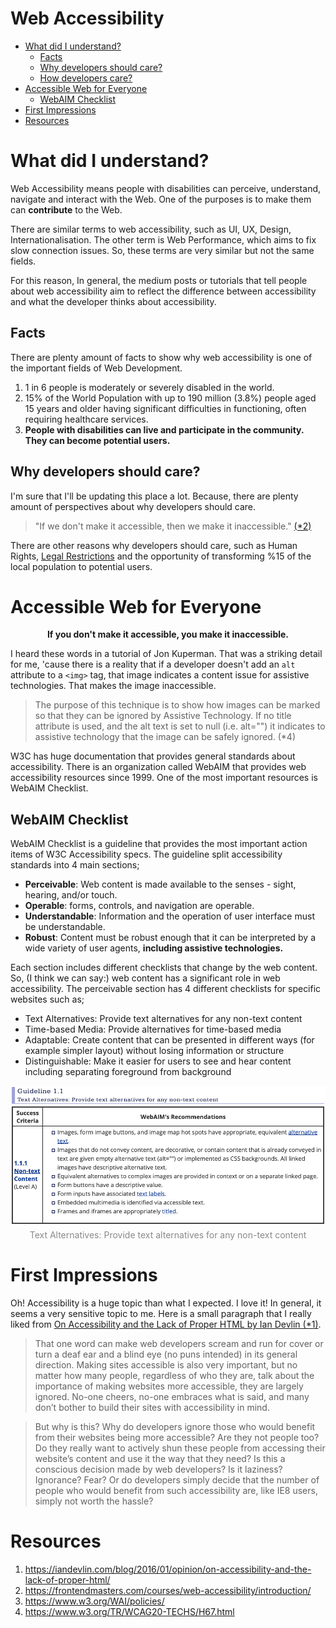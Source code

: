 # Web Accessibility
* [What did I understand?](#what-did-I-understand)
	* [Facts](#facts)
	* [Why developers should care?](#why-developers-should-care)
	* [How developers care?](#how-developers-care)
* [Accessible Web for Everyone](#accessible-web-for-everyone)
	* [WebAIM Checklist](#webaim-checklist)
* [First Impressions](#first-impressions)
* [Resources](#resources)

# What did I understand?
Web Accessibility means people with disabilities can perceive, understand, navigate and interact with the Web. One of the purposes is to make them can **contribute** to the Web. 

There are similar terms to web accessibility, such as UI, UX, Design, Internationalisation. The other term is Web Performance, which aims to fix slow connection issues. So, these terms are very similar but not the same fields. 

For this reason, In general, the medium posts or tutorials that tell people about web accessibility aim to reflect the difference between accessibility and what the developer thinks about accessibility. 

## Facts
There are plenty amount of facts to show why web accessibility is one of the important fields of Web Development.

1. 1 in 6 people is moderately or severely disabled in the world.
2. 15% of the World Population with up to 190 million (3.8%) people aged 15 years and older having significant difficulties in functioning, often requiring healthcare services.
3. **People with disabilities can live and participate in the community. They can become potential users.**

## Why developers should care?
I'm sure that I'll be updating this place a lot. Because, there are plenty amount of perspectives about why developers should care.

> "If we don't make it accessible, then we make it inaccessible." [(*2)](#resources)

There are other reasons why developers should care, such as Human Rights, [Legal Restrictions](https://www.w3.org/WAI/policies/ "Legal Restrictions") and the opportunity of transforming %15 of the local population to potential users. 

# Accessible Web for Everyone

<p style="text-align: center; font-weight: bold;"> If you don't make it accessible, you make it inaccessible.</p>

I heard these words in a tutorial of Jon Kuperman. That was a striking detail for me, 'cause there is a reality that if a developer doesn't add an `alt` attribute to a `<img>` tag, that image indicates a content issue for assistive technologies. That makes the image inaccessible. 

> The purpose of this technique is to show how images can be marked so that they can be ignored by Assistive Technology. If no title attribute is used, and the alt text is set to null (i.e. alt="") it indicates to assistive technology that the image can be safely ignored. (*4) 

W3C has huge documentation that provides general standards about accessibility. There is an organization called WebAIM that provides web accessibility resources since 1999. One of the most important resources is WebAIM Checklist.

## WebAIM Checklist
WebAIM Checklist is a guideline that provides the most important action items of W3C Accessibility specs. The guideline split accessibility standards into 4 main sections;

* **Perceivable**: Web content is made available to the senses - sight, hearing, and/or touch.
* **Operable**: forms, controls, and navigation are operable.
* **Understandable**: Information and the operation of user interface must be understandable.
* **Robust**: Content must be robust enough that it can be interpreted by a wide variety of user agents, **including assistive technologies.**

Each section includes different checklists that change by the web content. So, (I think we can say:) web content has a significant role in web accessibility. The perceivable section has 4 different checklists for specific websites such as;

* Text Alternatives: Provide text alternatives for any non-text content
* Time-based Media: Provide alternatives for time-based media
* Adaptable: Create content that can be presented in different ways (for example simpler layout) without losing information or structure
* Distinguishable: Make it easier for users to see and hear content including separating foreground from background

![WebAIM Checklist](imgs/webaim-checklist.png "Text Alternatives: Provide text alternatives for any non-text content")
<p style="text-align: center; font-size: 14px; opacity: .5; margin-top: -10px;">Text Alternatives: Provide text alternatives for any non-text content</p>

# First Impressions
Oh! Accessibility is a huge topic than what I expected. I love it! In general, it seems a very sensitive topic to me. Here is a small paragraph that I really liked from [On Accessibility and the Lack of Proper HTML by Ian Devlin (*1)](https://iandevlin.com/blog/2016/01/opinion/on-accessibility-and-the-lack-of-proper-html/ "(*1)").
 
> That one word can make web developers scream and run for cover or turn a deaf ear and a blind eye (no puns intended) in its general direction. Making sites accessible is also very important, but no matter how many people, regardless of who they are, talk about the importance of making websites more accessible, they are largely ignored. No-one cheers, no-one embraces what is said, and many don’t bother to build their sites with accessibility in mind.

> But why is this? Why do developers ignore those who would benefit from their websites being more accessible? Are they not people too? Do they really want to actively shun these people from accessing their website’s content and use it the way that they need? Is this a conscious decision made by web developers? Is it laziness? Ignorance? Fear? Or do developers simply decide that the number of people who would benefit from such accessibility are, like IE8 users, simply not worth the hassle?

# Resources

1. https://iandevlin.com/blog/2016/01/opinion/on-accessibility-and-the-lack-of-proper-html/
2. https://frontendmasters.com/courses/web-accessibility/introduction/
3. https://www.w3.org/WAI/policies/
4. https://www.w3.org/TR/WCAG20-TECHS/H67.html

